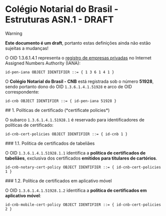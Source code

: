 ﻿# Colégio Notarial do Brasil - Estruturas ASN.1 - DRAFT

> [!WARNING]
> **Este documento é um draft**, portanto estas definições ainda não estão sujeitas a mudanças!

O OID 1.3.6.1.4.1 representa o [registro de empresas privadas](https://www.iana.org/assignments/enterprise-numbers) no Internet Assigned Numbers Authority (IANA):

```
id-pen-iana OBJECT IDENTIFIER ::= { 1 3 6 1 4 1 }
```

O **Colégio Notarial do Brasil - CNB** está registrada sob o número **51928**, sendo portanto dono do OID `1.3.6.1.4.1.51928` e arco de OID correspondente:

```
id-cnb OBJECT IDENTIFIER ::= { id-pen-iana 51928 }
```

<a name="cert-policies" />
## 1. Políticas de certificado (*certificate policies*)

O subarco `1.3.6.1.4.1.51928.1` é reservado para identificadores de políticas de certificado:

```
id-cnb-cert-policies OBJECT IDENTIFIER ::= { id-cnb 1 }
```

<a name="notary-cert-policy" />
### 1.1. Política de certificados de tabeliães

O OID `1.3.6.1.4.1.51928.1.1` identifica a **política de certificados de tabeliães**, exclusiva dos certificados **emitidos para titulares de cartórios**.

```
id-cnb-notary-cert-policy OBJECT IDENTIFIER ::= { id-cnb-cert-policies 1 }
```

<a name="mobile-cert-policy" />
### 1.2. Política de certificados em aplicativo móvel

O OID `1.3.6.1.4.1.51928.1.2` identifica a **política de certificados em aplicativo móvel**:

```
id-cnb-mobile-cert-policy OBJECT IDENTIFIER ::= { id-cnb-cert-policies 2 }
```
